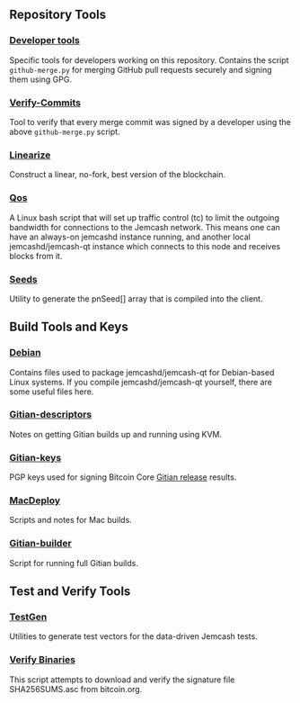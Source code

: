Repository Tools
---------------------

### [Developer tools](/contrib/devtools) ###
Specific tools for developers working on this repository.
Contains the script `github-merge.py` for merging GitHub pull requests securely and signing them using GPG.

### [Verify-Commits](/contrib/verify-commits) ###
Tool to verify that every merge commit was signed by a developer using the above `github-merge.py` script.

### [Linearize](/contrib/linearize) ###
Construct a linear, no-fork, best version of the blockchain.

### [Qos](/contrib/qos) ###

A Linux bash script that will set up traffic control (tc) to limit the outgoing bandwidth for connections to the Jemcash network. This means one can have an always-on jemcashd instance running, and another local jemcashd/jemcash-qt instance which connects to this node and receives blocks from it.

### [Seeds](/contrib/seeds) ###
Utility to generate the pnSeed[] array that is compiled into the client.

Build Tools and Keys
---------------------

### [Debian](/contrib/debian) ###
Contains files used to package jemcashd/jemcash-qt
for Debian-based Linux systems. If you compile jemcashd/jemcash-qt yourself, there are some useful files here.

### [Gitian-descriptors](/contrib/gitian-descriptors) ###
Notes on getting Gitian builds up and running using KVM.

### [Gitian-keys](/contrib/gitian-keys)
PGP keys used for signing Bitcoin Core [Gitian release](/doc/release-process.md) results.

### [MacDeploy](/contrib/macdeploy) ###
Scripts and notes for Mac builds. 

### [Gitian-builder](/contrib/gitian-builder.py) ###
Script for running full Gitian builds.

Test and Verify Tools 
---------------------

### [TestGen](/contrib/testgen) ###
Utilities to generate test vectors for the data-driven Jemcash tests.

### [Verify Binaries](/contrib/verifybinaries) ###
This script attempts to download and verify the signature file SHA256SUMS.asc from bitcoin.org.
